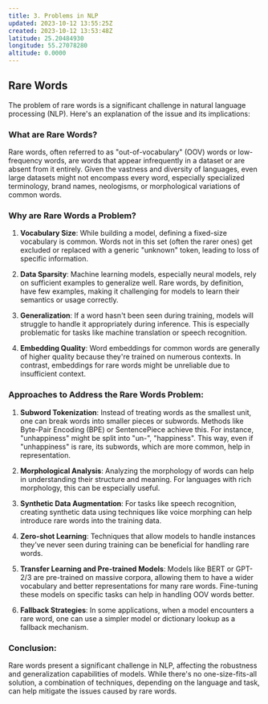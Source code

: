 ```yaml
---
title: 3. Problems in NLP
updated: 2023-10-12 13:55:25Z
created: 2023-10-12 13:53:48Z
latitude: 25.20484930
longitude: 55.27078280
altitude: 0.0000
---
```


## Rare Words

The problem of rare words is a significant challenge in natural language processing (NLP). Here's an explanation of the issue and its implications:

### What are Rare Words?

Rare words, often referred to as "out-of-vocabulary" (OOV) words or low-frequency words, are words that appear infrequently in a dataset or are absent from it entirely. Given the vastness and diversity of languages, even large datasets might not encompass every word, especially specialized terminology, brand names, neologisms, or morphological variations of common words.

### Why are Rare Words a Problem?

1. **Vocabulary Size**: While building a model, defining a fixed-size vocabulary is common. Words not in this set (often the rarer ones) get excluded or replaced with a generic "unknown" token, leading to loss of specific information.

2. **Data Sparsity**: Machine learning models, especially neural models, rely on sufficient examples to generalize well. Rare words, by definition, have few examples, making it challenging for models to learn their semantics or usage correctly.

3. **Generalization**: If a word hasn't been seen during training, models will struggle to handle it appropriately during inference. This is especially problematic for tasks like machine translation or speech recognition.

4. **Embedding Quality**: Word embeddings for common words are generally of higher quality because they're trained on numerous contexts. In contrast, embeddings for rare words might be unreliable due to insufficient context.

### Approaches to Address the Rare Words Problem:

1. **Subword Tokenization**: Instead of treating words as the smallest unit, one can break words into smaller pieces or subwords. Methods like Byte-Pair Encoding (BPE) or SentencePiece achieve this. For instance, "unhappiness" might be split into "un-", "happiness". This way, even if "unhappiness" is rare, its subwords, which are more common, help in representation.

2. **Morphological Analysis**: Analyzing the morphology of words can help in understanding their structure and meaning. For languages with rich morphology, this can be especially useful.

3. **Synthetic Data Augmentation**: For tasks like speech recognition, creating synthetic data using techniques like voice morphing can help introduce rare words into the training data.

4. **Zero-shot Learning**: Techniques that allow models to handle instances they've never seen during training can be beneficial for handling rare words.

5. **Transfer Learning and Pre-trained Models**: Models like BERT or GPT-2/3 are pre-trained on massive corpora, allowing them to have a wider vocabulary and better representations for many rare words. Fine-tuning these models on specific tasks can help in handling OOV words better.

6. **Fallback Strategies**: In some applications, when a model encounters a rare word, one can use a simpler model or dictionary lookup as a fallback mechanism.

### Conclusion:

Rare words present a significant challenge in NLP, affecting the robustness and generalization capabilities of models. While there's no one-size-fits-all solution, a combination of techniques, depending on the language and task, can help mitigate the issues caused by rare words.